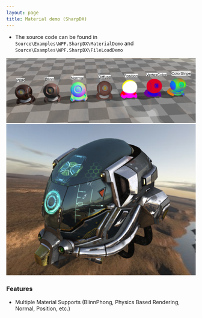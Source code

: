 ```yaml
---
layout: page
title: Material demo (SharpDX)
---
```


* The source code can be found in `Source\Examples\WPF.SharpDX\MaterialDemo` and `Source\Examples\WPF.SharpDX\FileLoadDemo`

![Material demo](/public/images/demos/sharpDX/MaterialDemo.png)
![Model Loader demo](/public/images/demos/sharpDX/PBRHelmet.png)
### Features
- Multiple Material Supports (BlinnPhong, Physics Based Rendering, Normal, Position, etc.)
